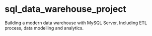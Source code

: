 # sql_data_warehouse_project
Building a modern data warehouse with MySQL Server, Including ETL process, data modelling and analytics.
